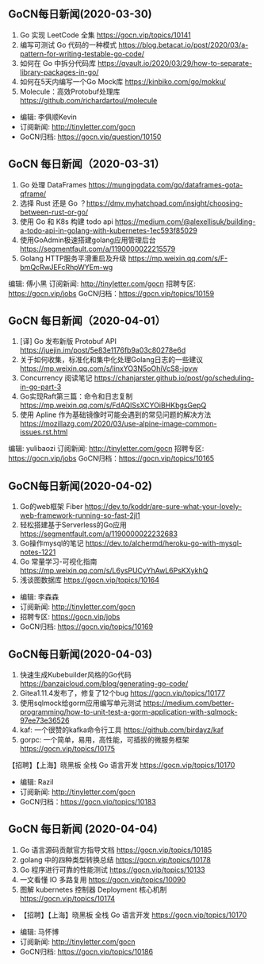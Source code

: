 ## GoCN每日新闻(2020-03-30)

1. Go 实现 LeetCode 全集 https://gocn.vip/topics/10141
2. 编写可测试 Go 代码的一种模式 https://blog.betacat.io/post/2020/03/a-pattern-for-writing-testable-go-code/
3. 如何在 Go 中拆分代码库 https://qvault.io/2020/03/29/how-to-separate-library-packages-in-go/
4. 如何在5天内编写一个Go Mock库 https://kinbiko.com/go/mokku/
5. Molecule：高效Protobuf处理库 https://github.com/richardartoul/molecule

* 编辑: 李俱顺Kevin
* 订阅新闻: http://tinyletter.com/gocn 
* GoCN归档: https://gocn.vip/question/10150

## GoCN 每日新闻（2020-03-31）

1. Go 处理 DataFrames https://mungingdata.com/go/dataframes-gota-qframe/
2. 选择 Rust 还是 Go ？https://dmv.myhatchpad.com/insight/choosing-between-rust-or-go/
3. 使用 Go 和 K8s 构建 todo api https://medium.com/@alexellisuk/building-a-todo-api-in-golang-with-kubernetes-1ec593f85029
4. 使用GoAdmin极速搭建golang应用管理后台 https://segmentfault.com/a/1190000022215579
5. Golang HTTP服务平滑重启及升级 https://mp.weixin.qq.com/s/F-bmQcRwJEFcRhpWYEm-wg

编辑: 傅小黑
订阅新闻: http://tinyletter.com/gocn
招聘专区: https://gocn.vip/jobs
GoCN归档：https://gocn.vip/topics/10159

## GoCN 每日新闻（2020-04-01）

1. [译] Go 发布新版 Protobuf API https://juejin.im/post/5e83e1176fb9a03c80278e6d
2. 关于如何收集，标准化和集中化处理Golang日志的一些建议 https://mp.weixin.qq.com/s/linxYO3N5oOhiVcS8-jpvw
3. Concurrency 阅读笔记 https://chanjarster.github.io/post/go/scheduling-in-go-part-3
4. Go实现Raft第三篇：命令和日志复制 https://mp.weixin.qq.com/s/FdAQlSsXCYOiBHKbgsGepQ
5. 使用 Apline 作为基础镜像时可能会遇到的常见问题的解决方法 https://mozillazg.com/2020/03/use-alpine-image-common-issues.rst.html

编辑: yulibaozi
订阅新闻: http://tinyletter.com/gocn
招聘专区: https://gocn.vip/jobs
GoCN归档：https://gocn.vip/topics/10165


## GoCN每日新闻(2020-04-02)

1. Go的web框架 Fiber https://dev.to/koddr/are-sure-what-your-lovely-web-framework-running-so-fast-2jl1
2. 轻松搭建基于Serverless的Go应用 https://segmentfault.com/a/1190000022232683
3. Go操作mysql的笔记 https://dev.to/alchermd/heroku-go-with-mysql-notes-1221
4. Go 常量学习-可视化指南 https://mp.weixin.qq.com/s/L6ysPUCyYhAwL6PsKXykhQ
5. 浅谈图数据库 https://gocn.vip/topics/10164

* 编辑: 李森森
* 订阅新闻: http://tinyletter.com/gocn
* 招聘专区: https://gocn.vip/jobs
* GoCN归档: https://gocn.vip/topics/10169


## GoCN每日新闻(2020-04-03)

1. 快速生成Kubebuilder风格的Go代码 https://banzaicloud.com/blog/generating-go-code/
2. Gitea1.11.4发布了，修复了12个bug https://gocn.vip/topics/10177
3. 使用sqlmock给gorm应用编写单元测试 https://medium.com/better-programming/how-to-unit-test-a-gorm-application-with-sqlmock-97ee73e36526
4. kaf: 一个很赞的kafka命令行工具 https://github.com/birdayz/kaf
5. gorpc: 一个简单，易用，高性能，可插拔的微服务框架 https://gocn.vip/topics/10175

【招聘】【上海】晓黑板 全栈 Go 语言开发 https://gocn.vip/topics/10170

* 编辑: Razil
* 订阅新闻: http://tinyletter.com/gocn
* GoCN归档：https://gocn.vip/topics/10183

## GoCN 每日新闻 (2020-04-04)

1. Go 语言源码贡献官方指导文档 https://gocn.vip/topics/10185
2. golang 中的四种类型转换总结 https://gocn.vip/topics/10178
3. Go 程序进行可靠的性能测试 https://gocn.vip/topics/10133
4. 一文看懂 IO 多路复用 https://gocn.vip/topics/10090
5. 图解 kubernetes 控制器 Deployment 核心机制 https://gocn.vip/topics/10174

* 【招聘】【上海】晓黑板 全栈 Go 语言开发 https://gocn.vip/topics/10170

- 编辑: 马怀博 
- 订阅新闻: http://tinyletter.com/gocn
- GoCN归档: https://gocn.vip/topics/10186
